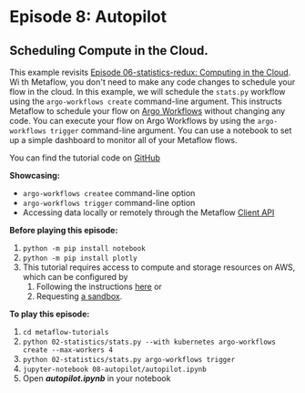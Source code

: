 # Episode 8: Autopilot

## Scheduling Compute in the Cloud.

This example revisits [Episode 06-statistics-redux: Computing in the Cloud](episode06.md). Wi th Metaflow, you don't need to make any code changes to schedule your flow in the cloud. In this example, we will schedule the `stats.py` workflow using the `argo-workflows create` command-line argument. This instructs Metaflow to schedule your flow on [Argo Workflows](https://argoproj.github.io/argo-workflows/) without changing any code. You can execute your flow on Argo Workflows by using the `argo-workflows trigger` command-line argument. You can use a notebook to set up a simple dashboard to monitor all of your Metaflow flows.

You can find the tutorial code on [GitHub](https://github.com/Netflix/metaflow/tree/master/metaflow/tutorials/08-autopilot)

**Showcasing:**

- `argo-workflows createe` command-line option
- `argo-workflows trigger` command-line option
- Accessing data locally or remotely through the Metaflow [Client API](../../../metaflow/client.md)

**Before playing this episode:**

1. `python -m pip install notebook`
2. `python -m pip install plotly`
3. This tutorial requires access to compute and storage resources on AWS, which can be configured by
   1. Following the instructions [here](https://outerbounds.com/docs/engineering-welcome/) or
   2. Requesting [a sandbox](https://outerbounds.com/sandbox/).

**To play this episode:**

1. `cd metaflow-tutorials`
2. `python 02-statistics/stats.py --with kubernetes argo-workflows create --max-workers 4`
3. `python 02-statistics/stats.py argo-workflows trigger`
4. `jupyter-notebook 08-autopilot/autopilot.ipynb`
5. Open _**autopilot.ipynb**_ in your notebook
